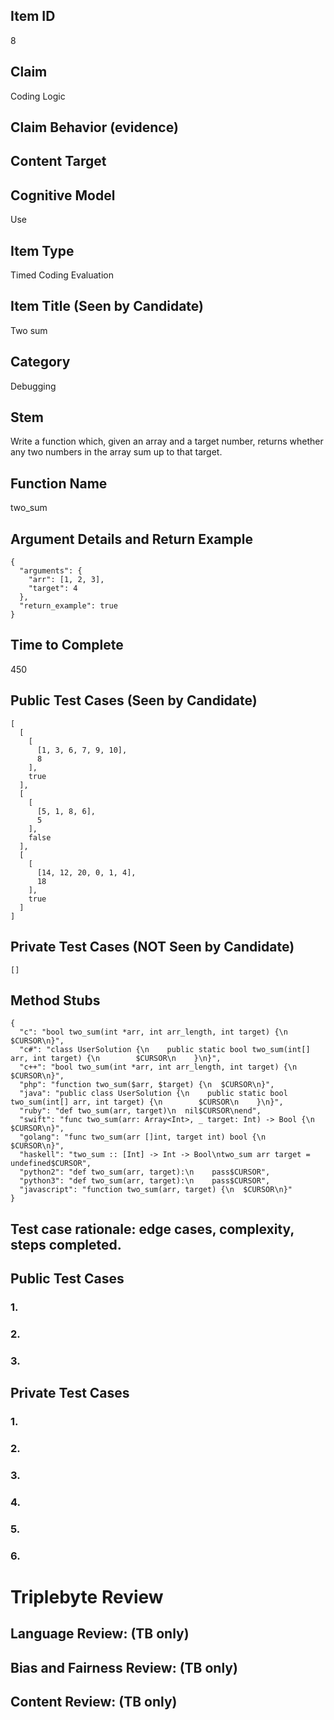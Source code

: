 ## Item ID
8

## Claim
Coding Logic

## Claim Behavior (evidence)


## Content Target


## Cognitive Model
Use

## Item Type
Timed Coding Evaluation

## Item Title (Seen by Candidate)
Two sum

## Category
Debugging

## Stem
Write a function which, given an array and a target number, returns whether any two numbers in the array sum up to that target.

## Function Name
two_sum

## Argument Details and Return Example
```
{
  "arguments": {
    "arr": [1, 2, 3],
    "target": 4
  },
  "return_example": true
}
```

## Time to Complete
450

## Public Test Cases (Seen by Candidate)
```
[
  [
    [
      [1, 3, 6, 7, 9, 10],
      8
    ],
    true
  ],
  [
    [
      [5, 1, 8, 6],
      5
    ],
    false
  ],
  [
    [
      [14, 12, 20, 0, 1, 4],
      18
    ],
    true
  ]
]
```

## Private Test Cases (NOT Seen by Candidate)
```
[]
```

## Method Stubs
```
{
  "c": "bool two_sum(int *arr, int arr_length, int target) {\n  $CURSOR\n}",
  "c#": "class UserSolution {\n    public static bool two_sum(int[] arr, int target) {\n        $CURSOR\n    }\n}",
  "c++": "bool two_sum(int *arr, int arr_length, int target) {\n  $CURSOR\n}",
  "php": "function two_sum($arr, $target) {\n  $CURSOR\n}",
  "java": "public class UserSolution {\n    public static bool two_sum(int[] arr, int target) {\n        $CURSOR\n    }\n}",
  "ruby": "def two_sum(arr, target)\n  nil$CURSOR\nend",
  "swift": "func two_sum(arr: Array<Int>, _ target: Int) -> Bool {\n  $CURSOR\n}",
  "golang": "func two_sum(arr []int, target int) bool {\n    $CURSOR\n}",
  "haskell": "two_sum :: [Int] -> Int -> Bool\ntwo_sum arr target = undefined$CURSOR",
  "python2": "def two_sum(arr, target):\n    pass$CURSOR",
  "python3": "def two_sum(arr, target):\n    pass$CURSOR",
  "javascript": "function two_sum(arr, target) {\n  $CURSOR\n}"
}
```

## Test case rationale: edge cases, complexity, steps completed.
## Public Test Cases
### 1.


### 2.


### 3.

## Private Test Cases
### 1.


### 2.


### 3.


### 4.


### 5.


### 6.



# Triplebyte Review


## Language Review: (TB only)


## Bias and Fairness Review: (TB only)


## Content Review: (TB only)
